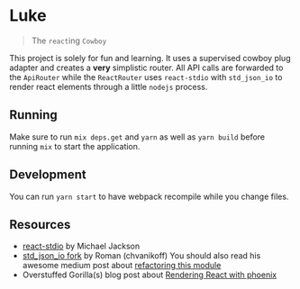 # Luke

> The `react`ing `Cowboy`

This project is solely for fun and learning.
It uses a supervised cowboy plug adapter and creates a __very__ simplistic router.
All API calls are forwarded to the `ApiRouter` while the `ReactRouter` uses `react-stdio` with `std_json_io` to render react elements through a little `nodejs` process.

## Running

Make sure to run `mix deps.get` and `yarn` as well as `yarn build` before running `mix` to start the application.

## Development

You can run `yarn start` to have webpack recompile while you change files.

## Resources

* [react-stdio](https://github.com/mjackson/react-stdio) by Michael Jackson
* [std_json_io fork](https://github.com/chvanikoff/std_json_io/tree/refactoring) by Roman (chvanikoff) You should also read his awesome medium post about [refactoring this module](https://medium.com/@chvanikoff/lets-refactor-std-json-io-e444b6f2c580)
* Overstuffed Gorilla(s) blog post about [Rendering React with phoenix](http://blog.overstuffedgorilla.com/render-react-with-phoenix/)
